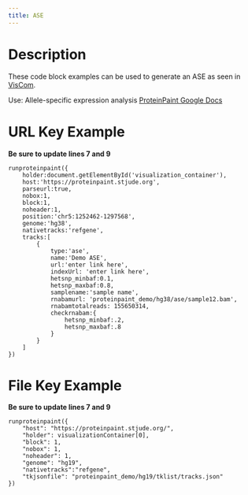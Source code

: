 ```yaml
---
title: ASE
---
```

# Description 
These code block examples can be used to generate an ASE as seen in [VisCom](https://viz.stjude.cloud/zhou-lab/visualization/genomepaint-allele-specific-expression-ase-example-beta~33).

Use: Allele-specific expression analysis
[ProteinPaint Google Docs](https://docs.google.com/document/d/1owXUQuqw5hBHFERm0Ria7anKtpyoPBaZY_MCiXXf5wE/edit#heading=h.ly3x0hngycmz)


# URL Key Example

**Be sure to update lines 7 and 9**

```JS
runproteinpaint({
	holder:document.getElementById('visualization_container'),
	host:'https://proteinpaint.stjude.org',
	parseurl:true,
	nobox:1,
	block:1,
	noheader:1,
	position:'chr5:1252462-1297568',
	genome:'hg38',
	nativetracks:'refgene',
	tracks:[
		{
			type:'ase',
			name:'Demo ASE',
			url:'enter link here',
            indexUrl: 'enter link here',
			hetsnp_minbaf:0.1,
			hetsnp_maxbaf:0.8,
			samplename:'sample name',
			rnabamurl: 'proteinpaint_demo/hg38/ase/sample12.bam',
			rnabamtotalreads: 155650314,
			checkrnabam:{
				hetsnp_minbaf:.2,
				hetsnp_maxbaf:.8
			}
		}
	]
})
```

# File Key Example

**Be sure to update lines 7 and 9**

```JS
runproteinpaint({
  	"host": "https://proteinpaint.stjude.org/",
  	"holder": visualizationContainer[0],
	"block": 1,
	"nobox": 1,
	"noheader": 1,
 	"genome": "hg19",
	"nativetracks":"refgene",
 	"tkjsonfile": "proteinpaint_demo/hg19/tklist/tracks.json"
})
```